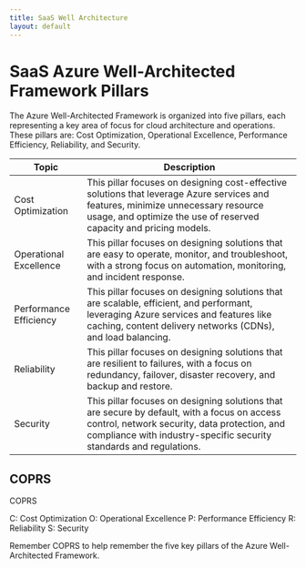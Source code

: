 ```yaml
---
title: SaaS Well Architecture
layout: default
---    
```


# SaaS Azure Well-Architected Framework Pillars

The Azure Well-Architected Framework is organized into five pillars, each representing a key area of focus for cloud architecture and operations. These pillars are: Cost Optimization, Operational Excellence, Performance Efficiency, Reliability, and Security.


| Topic | Description   |
|--|------|
| Cost Optimization       | This pillar focuses on designing cost-effective solutions that leverage Azure services and features, minimize unnecessary resource usage, and optimize the use of reserved capacity and pricing models. |
| Operational Excellence  | This pillar focuses on designing solutions that are easy to operate, monitor, and troubleshoot, with a strong focus on automation, monitoring, and incident response. |
| Performance Efficiency  | This pillar focuses on designing solutions that are scalable, efficient, and performant, leveraging Azure services and features like caching, content delivery networks (CDNs), and load balancing. |
| Reliability             | This pillar focuses on designing solutions that are resilient to failures, with a focus on redundancy, failover, disaster recovery, and backup and restore. |
| Security                | This pillar focuses on designing solutions that are secure by default, with a focus on access control, network security, data protection, and compliance with industry-specific security standards and regulations. |


## COPRS
COPRS

C: Cost Optimization
O: Operational Excellence
P: Performance Efficiency
R: Reliability
S: Security

Remember COPRS to help remember the five key pillars of the Azure Well-Architected Framework.